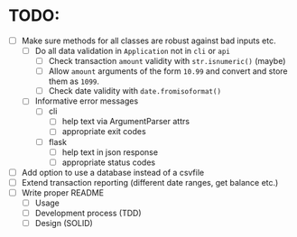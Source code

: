 # TODO:

- [ ] Make sure methods for all classes are robust against bad inputs etc.
    - [ ] Do all data validation in `Application` not in `cli` or `api`
        - [ ] Check transaction `amount` validity with `str.isnumeric()` (maybe)
        - [ ] Allow `amount` arguments of the form `10.99` and convert and store them as `1099`.
        - [ ] Check date validity with `date.fromisoformat()`
    - [ ] Informative error messages
        - [ ] cli
            - [ ] help text via ArgumentParser attrs
            - [ ] appropriate exit codes
        - [ ] flask
            - [ ] help text in json response
            - [ ] appropriate status codes
- [ ] Add option to use a database instead of a csvfile
- [ ] Extend transaction reporting (different date ranges, get balance etc.)
- [ ] Write proper README
    - [ ] Usage
    - [ ] Development process (TDD)
    - [ ] Design (SOLID)
